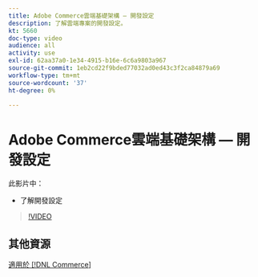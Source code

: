 ```yaml
---
title: Adobe Commerce雲端基礎架構 — 開發設定
description: 了解雲端專案的開發設定。
kt: 5660
doc-type: video
audience: all
activity: use
exl-id: 62aa37a0-1e34-4915-b16e-6c6a9803a967
source-git-commit: 1eb2cd22f9bded77032ad0ed43c3f2ca84879a69
workflow-type: tm+mt
source-wordcount: '37'
ht-degree: 0%

---
```


# Adobe Commerce雲端基礎架構 — 開發設定

此影片中：

- 了解開發設定

>[!VIDEO](https://video.tv.adobe.com/v/35696?quality=12&learn=on)

## 其他資源

[適用於 [!DNL Commerce]](https://devdocs.magento.com/cloud/bk-cloud.html)
